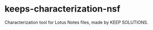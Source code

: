 keeps-characterization-nsf
==========================

Characterization tool for Lotus Notes files, made by KEEP SOLUTIONS.
